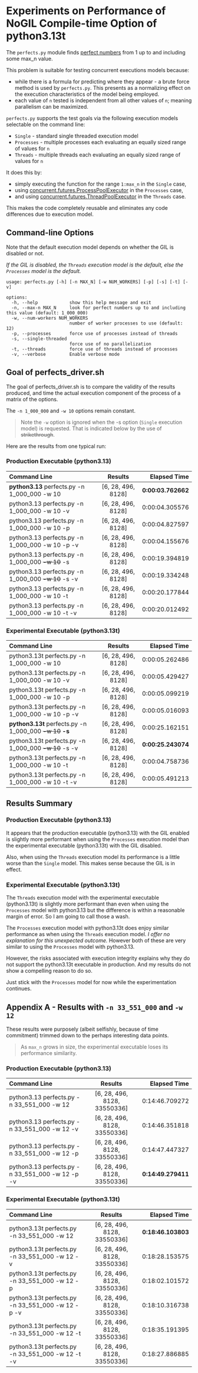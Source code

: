 # Experiments on Performance of NoGIL Compile-time Option of python3.13t

The `perfects.py` module finds [perfect numbers](https://mathworld.wolfram.com/PerfectNumber.html) from 1 up to and including some max_n value.

This problem is suitable for testing concurrent executions models because:

* while there is a formula for predicting where they appear - a brute force method is used by `perfects.py`. This presents as a normalizing effect on the execution characteristics of the model being employed.
* each value of `n` tested is independent from all other values of `n`; meaning parallelism can be maximized.

`perfects.py` supports the test goals via the following execution models selectable on the command line:

* `Single` - standard single threaded execution model
* `Processes` - multiple processes each evaluating an equally sized range of values for `n`
* `Threads` - multiple threads each evaluating an equally sized range of values for `n`

It does this by:
* simply executing the function for the range `1:max_n` in the `Single` case,
* using [concurrent.futures.ProcessPoolExecutor](https://docs.python.org/3/library/concurrent.futures.html#processpoolexecutor) in the `Processes` case,
* and using [concurrent.futures.ThreadPoolExecutor](https://docs.python.org/3/library/concurrent.futures.html#threadpoolexecutor) in the `Threads` case.

This makes the code completely reusable and eliminates any code differences due to execution model.

## Command-line Options

Note that the default execution model depends on whether the GIL is disabled or not.

*If the GIL is disabled, the `Threads` execution model is the default, else the `Processes` model is the default.*

```
usage: perfects.py [-h] [-n MAX_N] [-w NUM_WORKERS] [-p] [-s] [-t] [-v]

options:
  -h, --help            show this help message and exit
  -n, --max-n MAX_N     look for perfect numbers up to and including this value (default: 1_000_000)
  -w, --num-workers NUM_WORKERS
                        number of worker processes to use (default: 12)
  -p, --processes       force use of processes instead of threads
  -s, --single-threaded
                        force use of no parallelization
  -t, --threads         force use of threads instead of processes
  -v, --verbose         Enable verbose mode
```

## Goal of perfects_driver.sh

The goal of perfects_driver.sh is to compare the validity of the results produced,
and time the actual execution component of the process of a matrix of the options.

The `-n 1_000_000` and `-w 10` options remain constant.

> Note the `-w` option is ignored when the -s option (`Single` execution model) is requested.
> That is indicated below by the use of ~~strikethrough~~.

Here are the results from one typical run:

### Production Executable (python3.13)

| Command Line | Results | Elapsed Time |
| :-- | :--: | --: |
| **python3.13** perfects.py -n 1_000_000 -w 10 | [6, 28, 496, 8128] | **0:00:03.762662** |
| python3.13 perfects.py -n 1_000_000 -w 10 -v | [6, 28, 496, 8128] | 0:00:04.305576 |
| python3.13 perfects.py -n 1_000_000 -w 10 -p | [6, 28, 496, 8128] | 0:00:04.827597 |
| python3.13 perfects.py -n 1_000_000 -w 10 -p -v | [6, 28, 496, 8128] | 0:00:04.155676 |
| python3.13 perfects.py -n 1_000_000 ~~-w 10~~ -s | [6, 28, 496, 8128] | 0:00:19.394819 |
| python3.13 perfects.py -n 1_000_000 ~~-w 10~~ -s -v | [6, 28, 496, 8128] | 0:00:19.334248 |
| python3.13 perfects.py -n 1_000_000 -w 10 -t | [6, 28, 496, 8128] | 0:00:20.177844 |
| python3.13 perfects.py -n 1_000_000 -w 10 -t -v | [6, 28, 496, 8128] | 0:00:20.012492 |

### Experimental Executable (python3.13t)

| Command Line | Results | Elapsed Time |
| :-- | :--: | --: |
| python3.13t perfects.py -n 1_000_000 -w 10 | [6, 28, 496, 8128] | 0:00:05.262486 |
| python3.13t perfects.py -n 1_000_000 -w 10 -v | [6, 28, 496, 8128] | 0:00:05.429427 |
| python3.13t perfects.py -n 1_000_000 -w 10 -p | [6, 28, 496, 8128] | 0:00:05.099219 |
| python3.13t perfects.py -n 1_000_000 -w 10 -p -v | [6, 28, 496, 8128] | 0:00:05.016093 |
| **python3.13t** perfects.py -n 1_000_000 ~~-w 10~~ **-s** | [6, 28, 496, 8128] | 0:00:25.162151 |
| python3.13t perfects.py -n 1_000_000 ~~-w 10~~ -s -v | [6, 28, 496, 8128] | **0:00:25.243074** |
| python3.13t perfects.py -n 1_000_000 -w 10 -t | [6, 28, 496, 8128] | 0:00:04.758736 |
| python3.13t perfects.py -n 1_000_000 -w 10 -t -v | [6, 28, 496, 8128] | 0:00:05.491213 |

## Results Summary

### Production Executable (python3.13)

It appears that the production executable (python3.13) with the GIL enabled is slightly more performant when using
the `Processes` execution model than the experimental executable (python3.13t) with the GIL disabled.

Also, when using the `Threads` execution model its performance is a little worse than the `Single` model.
This makes sense because the GIL is in effect.

### Experimental Executable (python3.13t)

The `Threads` execution model with the experimental executable (python3.13t) is slightly more performant
than even when using the `Processes` model with python3.13 but the difference is within a reasonable margin of error.
So I am going to call those a wash.

The `Processes` execution model with python3.13t does enjoy similar performance as when using the `Threads`
execution model. *I offer no explanation for this unexpected outcome.* However both of these are very similar to using the `Processes` model with python3.13.

However, the risks associated with execution integrity explains why they do not support the python3.13t
executable in production. And my results do not show a compelling reason to do so.

Just stick with the `Processes` model for now while the experimentation continues.

## Appendix A - Results with `-n 33_551_000` and `-w 12`

These results were purposely (albeit selfishly, because of time commitment) trimmed down to the perhaps interesting data points.

> As `max_n` grows in size, the experimental executable loses its performance similarity.

### Production Executable (python3.13)

| Command Line | Results | Elapsed Time |
| :-- | :--: | --: |
| python3.13 perfects.py -n 33_551_000 -w 12 | [6, 28, 496, 8128, 33550336] | 0:14:46.709272 |
| python3.13 perfects.py -n 33_551_000 -w 12 -v | [6, 28, 496, 8128, 33550336] | 0:14:46.351818 |
| python3.13 perfects.py -n 33_551_000 -w 12 -p | [6, 28, 496, 8128, 33550336] | 0:14:47.447327 |
| python3.13 perfects.py -n 33_551_000 -w 12 -p -v | [6, 28, 496, 8128, 33550336] | **0:14:49.279411** |

### Experimental Executable (python3.13t)

| Command Line | Results | Elapsed Time |
| :-- | :--: | --: |
| python3.13t perfects.py -n 33_551_000 -w 12 | [6, 28, 496, 8128, 33550336] | **0:18:46.103803** |
| python3.13t perfects.py -n 33_551_000 -w 12 -v | [6, 28, 496, 8128, 33550336] | 0:18:28.153575 |
| python3.13t perfects.py -n 33_551_000 -w 12 -p | [6, 28, 496, 8128, 33550336] | 0:18:02.101572 |
| python3.13t perfects.py -n 33_551_000 -w 12 -p -v | [6, 28, 496, 8128, 33550336] | 0:18:10.316738 |
| python3.13t perfects.py -n 33_551_000 -w 12 -t | [6, 28, 496, 8128, 33550336] | 0:18:35.191395 |
| python3.13t perfects.py -n 33_551_000 -w 12 -t -v | [6, 28, 496, 8128, 33550336] | 0:18:27.886885 |
